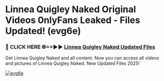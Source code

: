 # Linnea Quigley Naked Original Videos 0nlyFans Leaked - Files Updated! (evg6e)

<h3>🔴 CLICK HERE 🌐==►► <a href="https://tinyurl.com/yckcrads" rel="nofollow">Linnea Quigley Naked Updated Files</a></h3>

Get Linnea Quigley Naked and all content. Now you can access all videos and pictures of Linnea Quigley Naked. New Updated Files 2025!

[![evg6e](https://i.imgur.com/hpKpOFt.gif)](https://tinyurl.com/yckcrads)
